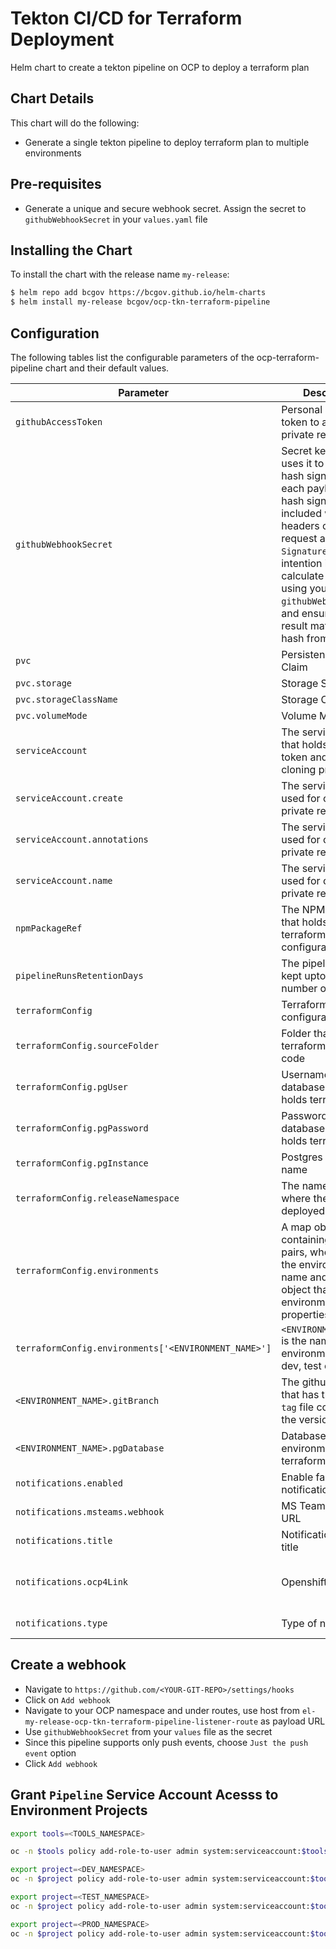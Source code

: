 # Tekton CI/CD for Terraform Deployment

Helm chart to create a tekton pipeline on OCP to deploy a terraform plan

## Chart Details

This chart will do the following:

* Generate a single tekton pipeline to deploy terraform plan to multiple environments

## Pre-requisites

- Generate a unique and secure webhook secret. Assign the secret to `githubWebhookSecret` in your `values.yaml` file  

## Installing the Chart

To install the chart with the release name `my-release`:

```bash
$ helm repo add bcgov https://bcgov.github.io/helm-charts
$ helm install my-release bcgov/ocp-tkn-terraform-pipeline
```

## Configuration

The following tables list the configurable parameters of the ocp-terraform-pipeline chart and their default values.


| Parameter                         | Description                          | Default                                   |
| --------------------------------- | ------------------------------------ | ----------------------------------------- |
| `githubAccessToken`           | Personal access token to access private repository | ""                       |
| `githubWebhookSecret`     | Secret key - GitHub uses it to create a hash signature with each payload. This hash signature is included with the headers of each request as `X-Hub-Signature-25`. The intention is to calculate a hash using your `githubWebhookSecret`, and ensure that the result matches the hash from GitHub | ""                               |
| `pvc`         | Persistence Volume Claim  |                                                              |
| `pvc.storage`         | Storage Size  | `1Gi` |
| `pvc.storageClassName`         | Storage Class Name  | `netapp-file-standard` |
| `pvc.volumeMode`         | Volume Mode  | `Filesystem` |
| `serviceAccount` | The service account that holds git access token and used for cloning private repo |                                                 |
| `serviceAccount.create` | The service account used for cloning the private repository  |`true`|
| `serviceAccount.annotations` | The service account used for cloning the private repository  |{}|
| `serviceAccount.name` | The service account used for cloning the private repository  |""|
| `npmPackageRef`         | The NPM package that holds the terraform configuration | `bcgov-dss/api-serv-infra` |
| `pipelineRunsRetentionDays` | The pipelineruns are kept upto the number of days | `5` |
| `terraformConfig`         | Terraform configuration |      |
| `terraformConfig.sourceFolder` | Folder that contains terraform source code |  |
| `terraformConfig.pgUser` | Username of the database owner that holds terraform state |      |
| `terraformConfig.pgPassword` | Password of the database owner that holds terraform state |      |
| `terraformConfig.pgInstance` | Postgres instance name |                          |
| `terraformConfig.releaseNamespace         ` | The namespace where the apps to be deployed |      |
| `terraformConfig.environments` | A map object containing key value pairs, where key is the environment name and value is an object that holds environment specific properties | <pre>dev:<br>  gitBranch: "deploy/dev"<br>  pgDatabase: "terraform_dev"</pre> |
| `terraformConfig.environments['<ENVIRONMENT_NAME>']` | `<ENVIRONMENT_NAME>` is the name of the environment (ex.: dev, test or prod) | `dev` |
| `<ENVIRONMENT_NAME>.gitBranch` | The github branch that has the `package-tag` file containing the version to deploy | `deploy/dev` |
| `<ENVIRONMENT_NAME>.pgDatabase` | Database that hold environment specific terraform state | `terraform_dev` |
| `notifications.enabled` | Enable failure notifications | `false` |
| `notifications.msteams.webhook` | MS Teams Webhook URL | |
| `notifications.title` | Notification message title | |
| `notifications.ocp4Link` | Openshift link | `silver`: https://console.apps.silver.devops.gov.bc.ca<br> `gold`: https://console.apps.gold.devops.gov.bc.ca |
| `notifications.type` | Type of notifications | `all`: sends all notifications<br>`failed`: sends only failed notifications |

## Create a webhook

- Navigate to `https://github.com/<YOUR-GIT-REPO>/settings/hooks`
- Click on `Add webhook`
- Navigate to your OCP namespace and under routes, use host from `el-my-release-ocp-tkn-terraform-pipeline-listener-route` as payload URL
- Use `githubWebhookSecret` from your `values` file as the secret 
- Since this pipeline supports only push events, choose `Just the push event` option
- Click `Add webhook`

## Grant `Pipeline` Service Account Acesss to Environment Projects

```bash
export tools=<TOOLS_NAMESPACE>

oc -n $tools policy add-role-to-user admin system:serviceaccount:$tools:pipeline

export project=<DEV_NAMESPACE>
oc -n $project policy add-role-to-user admin system:serviceaccount:$tools:pipeline

export project=<TEST_NAMESPACE>
oc -n $project policy add-role-to-user admin system:serviceaccount:$tools:pipeline

export project=<PROD_NAMESPACE>
oc -n $project policy add-role-to-user admin system:serviceaccount:$tools:pipeline
```